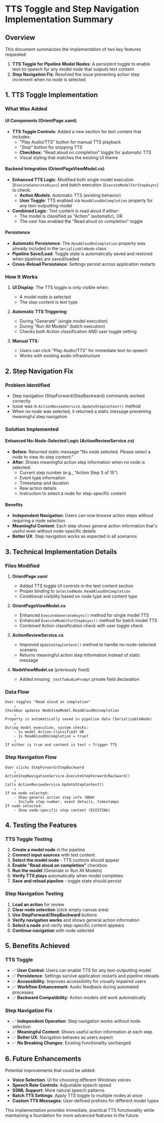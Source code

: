 # TTS Toggle and Step Navigation Implementation Summary

## Overview
This document summarizes the implementation of two key features requested:
1. **TTS Toggle for Pipeline Model Nodes**: A persistent toggle to enable text-to-speech for any model node that outputs text content
2. **Step Navigation Fix**: Resolved the issue preventing action step increment when no node is selected

## 1. TTS Toggle Implementation

### What Was Added

#### UI Components (OrientPage.xaml)
- **TTS Toggle Controls**: Added a new section for text content that includes:
  - "Play Audio/TTS" button for manual TTS playback
  - "Stop" button for stopping TTS
  - **Checkbox**: "Read aloud on completion" toggle for automatic TTS
  - Visual styling that matches the existing UI theme

#### Backend Integration (OrientPageViewModel.cs)
- **Enhanced TTS Logic**: Modified both single model execution (`ExecuteGenerateAsync`) and batch execution (`ExecuteModelForStepAsync`) to check:
  - **Action Models**: Automatic TTS (existing behavior)
  - **User Toggle**: TTS enabled via `ReadAloudOnCompletion` property for any text-outputting model
- **Combined Logic**: Text content is read aloud if either:
  - The model is classified as "Action" (automatic), OR
  - The user has enabled the "Read aloud on completion" toggle

#### Persistence
- **Automatic Persistence**: The `ReadAloudOnCompletion` property was already included in the `SerializableNode` class
- **Pipeline Save/Load**: Toggle state is automatically saved and restored when pipelines are saved/loaded
- **Cross-Reload Persistence**: Settings persist across application restarts

### How It Works

1. **UI Display**: The TTS toggle is only visible when:
   - A model node is selected
   - The step content is text type

2. **Automatic TTS Triggering**: 
   - During "Generate" (single model execution)
   - During "Run All Models" (batch execution)
   - Checks both Action classification AND user toggle setting

3. **Manual TTS**: 
   - Users can click "Play Audio/TTS" for immediate text-to-speech
   - Works with existing audio infrastructure

## 2. Step Navigation Fix

### Problem Identified
- Step navigation (StepForward/StepBackward) commands worked correctly
- Issue was in `ActionReviewService.UpdateStepContent()` method
- When no node was selected, it returned a static message preventing meaningful step navigation

### Solution Implemented

#### Enhanced No-Node-Selected Logic (ActionReviewService.cs)
- **Before**: Returned static message "No node selected. Please select a node to view its step content."
- **After**: Shows meaningful action step information when no node is selected:
  - Current step number (e.g., "Action Step 3 of 15")
  - Event type information
  - Timestamp and duration
  - Raw action details
  - Instruction to select a node for step-specific content

#### Benefits
- **Independent Navigation**: Users can now browse action steps without requiring a node selection
- **Meaningful Content**: Each step shows general action information that's useful even without node-specific details
- **Better UX**: Step navigation works as expected in all scenarios

## 3. Technical Implementation Details

### Files Modified

1. **OrientPage.xaml**
   - Added TTS toggle UI controls in the text content section
   - Proper binding to `SelectedNode.ReadAloudOnCompletion`
   - Conditional visibility based on node type and content type

2. **OrientPageViewModel.cs**
   - Enhanced `ExecuteGenerateAsync()` method for single model TTS
   - Enhanced `ExecuteModelForStepAsync()` method for batch model TTS
   - Combined Action classification check with user toggle check

3. **ActionReviewService.cs**
   - Improved `UpdateStepContent()` method to handle no-node-selected scenario
   - Returns meaningful action step information instead of static message

4. **NodeViewModel.cs** (previously fixed)
   - Added missing `_textToAudioPrompt` private field declaration

### Data Flow

```
User toggles "Read aloud on completion" 
    ↓
Checkbox updates NodeViewModel.ReadAloudOnCompletion
    ↓
Property is automatically saved in pipeline data (SerializableNode)
    ↓
During model execution, system checks:
    - Is model Action-classified? OR
    - Is ReadAloudOnCompletion = true?
    ↓
If either is true and content is text → Trigger TTS
```

### Step Navigation Flow

```
User clicks StepForward/StepBackward
    ↓
ActionStepNavigationService.ExecuteStepForward/Backward()
    ↓
Calls ActionReviewService.UpdateStepContent()
    ↓
If no node selected:
    - Show general action step info (NEW)
    - Include step number, event details, timestamps
If node selected:
    - Show node-specific step content (EXISTING)
```

## 4. Testing the Features

### TTS Toggle Testing
1. **Create a model node** in the pipeline
2. **Connect input sources** with text content
3. **Select the model node** - TTS controls should appear
4. **Enable "Read aloud on completion"** checkbox
5. **Run the model** (Generate or Run All Models)
6. **Verify TTS plays** automatically when model completes
7. **Save and reload pipeline** - toggle state should persist

### Step Navigation Testing
1. **Load an action** for review
2. **Clear node selection** (click empty canvas area)
3. **Use StepForward/StepBackward** buttons
4. **Verify navigation works** and shows general action information
5. **Select a node** and verify step-specific content appears
6. **Continue navigation** with node selected

## 5. Benefits Achieved

### TTS Toggle
- ✅ **User Control**: Users can enable TTS for any text-outputting model
- ✅ **Persistence**: Settings survive application restarts and pipeline reloads
- ✅ **Accessibility**: Improves accessibility for visually impaired users
- ✅ **Workflow Enhancement**: Audio feedback during automated processes
- ✅ **Backward Compatibility**: Action models still work automatically

### Step Navigation Fix
- ✅ **Independent Operation**: Step navigation works without node selection
- ✅ **Meaningful Content**: Shows useful action information at each step
- ✅ **Better UX**: Navigation behaves as users expect
- ✅ **No Breaking Changes**: Existing functionality unchanged

## 6. Future Enhancements

Potential improvements that could be added:
- **Voice Selection**: UI for choosing different Windows voices
- **Speech Rate Controls**: Adjustable speech speed
- **SSML Support**: More natural speech patterns
- **Batch TTS Settings**: Apply TTS toggle to multiple nodes at once
- **Custom TTS Messages**: User-defined prefixes for different model types

This implementation provides immediate, practical TTS functionality while maintaining a foundation for more advanced features in the future.
